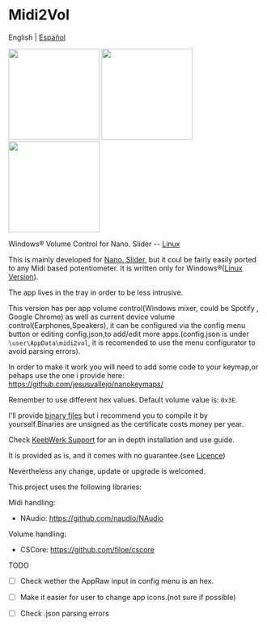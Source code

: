 # Midi2Vol
English | [Español](./README-es.md)





<img src="https://raw.githubusercontent.com/jesusvallejo/Midi2Vol/master/ReadResources/NanoSlider.png" width="180">  <img src="https://raw.githubusercontent.com/jesusvallejo/Midi2Vol/master/ReadResources/NanoBento.png" width="180"> <img src="https://raw.githubusercontent.com/jesusvallejo/Midi2Vol/master/ReadResources/NanoWavez.png" width="180">



Windows® Volume Control for Nano. Slider -- [Linux](https://github.com/jesusvallejo/Midi2Vol-Linux)

This is mainly developed for [Nano. Slider](https://www.keebwerk.com/nano-slider/), but it coul be fairly easily ported to any Midi based potentiometer. 
It is written only for Windows®([Linux Version](https://github.com/jesusvallejo/Midi2Vol-Linux)).

The app lives in the tray in order to be less intrusive.

This version has per app volume control(Windows mixer, could be Spotify , Google Chrome) as well as current device volume control(Earphones,Speakers), it can be configured via the config menu button or editing config.json,to add/edit more apps.(config.json is under ```\user\AppData\midi2vol```, it is recomended to use the menu configurator to avoid parsing errors).

In order to make it work you will need to add some code to your keymap,or pehaps use the one i provide here: https://github.com/jesusvallejo/nanokeymaps/

Remember to use different hex values. Default volume value is: ```0x3E```.

I'll provide [binary files](https://github.com/jesusvallejo/Midi2Vol/releases) but i recommend you to compile it by yourself.Binaries are unsigned as the certificate costs money per year.

Check [KeebWerk Support](https://www.keebwerk.com/support) for an in depth installation and use guide.

It is provided as is, and it comes with no guarantee.(see [Licence](https://raw.githubusercontent.com/jesusvallejo/Midi2Vol/master/LICENSE))

Nevertheless any change, update or upgrade is welcomed.

This project uses the following libraries:

Midi handling:
- NAudio: https://github.com/naudio/NAudio

Volume handling:
- CSCore: https://github.com/filoe/cscore

TODO
- [ ] Check wether the AppRaw input in config menu is an hex.
- [ ] Make it easier for user to change app icons.(not sure if possible)
- [ ] Check .json parsing errors

